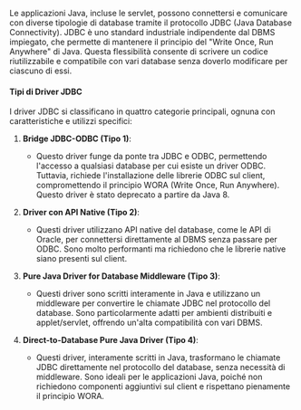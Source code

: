 
Le applicazioni Java, incluse le servlet, possono connettersi e comunicare con diverse tipologie di database tramite il protocollo JDBC (Java Database Connectivity). JDBC è uno standard industriale indipendente dal DBMS impiegato, che permette di mantenere il principio del "Write Once, Run Anywhere" di Java. Questa flessibilità consente di scrivere un codice riutilizzabile e compatibile con vari database senza doverlo modificare per ciascuno di essi.

#### Tipi di Driver JDBC

I driver JDBC si classificano in quattro categorie principali, ognuna con caratteristiche e utilizzi specifici:

1. **Bridge JDBC-ODBC (Tipo 1)**:
    
    - Questo driver funge da ponte tra JDBC e ODBC, permettendo l'accesso a qualsiasi database per cui esiste un driver ODBC. Tuttavia, richiede l'installazione delle librerie ODBC sul client, compromettendo il principio WORA (Write Once, Run Anywhere). Questo driver è stato deprecato a partire da Java 8.
2. **Driver con API Native (Tipo 2)**:
    
    - Questi driver utilizzano API native del database, come le API di Oracle, per connettersi direttamente al DBMS senza passare per ODBC. Sono molto performanti ma richiedono che le librerie native siano presenti sul client.
3. **Pure Java Driver for Database Middleware (Tipo 3)**:
    
    - Questi driver sono scritti interamente in Java e utilizzano un middleware per convertire le chiamate JDBC nel protocollo del database. Sono particolarmente adatti per ambienti distribuiti e applet/servlet, offrendo un'alta compatibilità con vari DBMS.
4. **Direct-to-Database Pure Java Driver (Tipo 4)**:
    
    - Questi driver, interamente scritti in Java, trasformano le chiamate JDBC direttamente nel protocollo del database, senza necessità di middleware. Sono ideali per le applicazioni Java, poiché non richiedono componenti aggiuntivi sul client e rispettano pienamente il principio WORA.